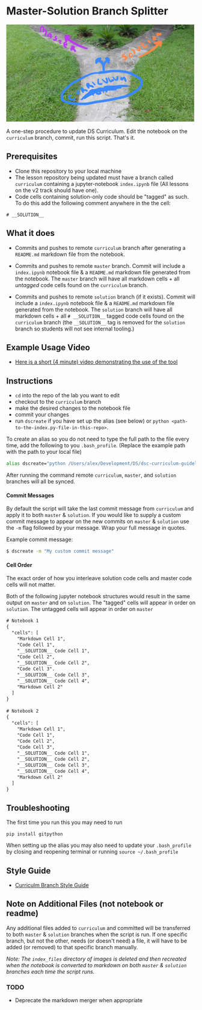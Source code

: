 # Master-Solution Branch Splitter

![Garden of Forking Paths](Garden-of-Forking-Paths.jpg)

A one-step procedure to update DS Curriculum. Edit the notebook on the `curriculum` branch, commit, run this script. That's it.

## Prerequisites
* Clone this repository to your local machine
* The lesson repository being updated must have a branch called `curriculum` containing a jupyter-notebook `index.ipynb` file (All lessons on the v2 track should have one).
* Code cells containing solution-only code should be "tagged" as such. To do this add the following comment anywhere in the the cell:
```
# __SOLUTION__
```

## What it does
* Commits and pushes to remote `curriculum` branch after generating a `README.md` markdown file from the notebook.

* Commits and pushes to remote `master` branch. Commit will include a `index.ipynb` notebook file & a `README.md` markdown file generated from the notebook. The `master` branch will have all markdown cells + all _untagged_ code cells found on the `curriculum` branch.

* Commits and pushes to remote `solution` branch (if it exists). Commit will include a `index.ipynb` notebook file & a `README.md` markdown file generated from the notebook. The `solution` branch will have all markdown cells + all `# __SOLUTION__` tagged code cells found on the `curriculum` branch (the `__SOLUTION__` tag is removed for the `solution` branch so students will not see internal tooling.)

## Example Usage Video
* [Here is a short (4 minute) video demonstrating the use of the tool](https://www.youtube.com/watch?v=p95VAaC0Gbg&feature=youtu.be)

## Instructions
* `cd` into the repo of the lab you want to edit
* checkout to the `curriculum` branch
* make the desired changes to the notebook file
* commit your changes
* run `dscreate` if you have set up the alias (see below) or `python <path-to-the-index.py-file-in-this-repo>`.

To create an alias so you do not need to type the full path to the file every time,
add the following to you `.bash_profile`. (Replace the example path with the path to your local file)

```bash
alias dscreate="python /Users/alex/Development/DS/dsc-curriculum-guidelines/master-solution-branch-splitter/index.py"
```

After running the command remote `curriculum`, `master`, and `solution` branches will all be synced.

#### Commit Messages
By default the script will take the last commit message from `curriculum` and apply it to both `master` & `solution`. If you would like to supply a custom commit message to appear on the new commits on `master` & `solution` use the `-m` flag followed by your message. Wrap your full message in quotes.

Example commit message:
```bash
$ dscreate -m "My custom commit message"
```

#### Cell Order
The exact order of how you interleave solution code cells and master code cells will not matter.

Both of the following jupyter notebook structures would result in the same output on `master` and on `solution`.
The "tagged" cells will appear in order on `solution`. The untagged cells will appear in order on `master`

```
# Notebook 1
{
  "cells": [
    "Markdown Cell 1",
    "Code Cell 1",
    "__SOLUTION__ Code Cell 1",
    "Code Cell 2",
    "__SOLUTION__ Code Cell 2",
    "Code Cell 3".
    "__SOLUTION__ Code Cell 3",
    "__SOLUTION__ Code Cell 4",
    "Markdown Cell 2"
  ]
}

# Notebook 2
{
  "cells": [
    "Markdown Cell 1",
    "Code Cell 1",
    "Code Cell 2",
    "Code Cell 3",
    "__SOLUTION__ Code Cell 1",
    "__SOLUTION__ Code Cell 2",
    "__SOLUTION__ Code Cell 3",
    "__SOLUTION__ Code Cell 4",
    "Markdown Cell 2"
  ]
}

```

## Troubleshooting
The first time you run this you may need to run
```
pip install gitpython
```

When setting up the alias you may also need to update your `.bash_profile` by closing and reopening terminal or running `source ~/.bash_profile`

## Style Guide
* [Curriculm Branch Style Guide](https://docs.google.com/document/d/1YpJN9S1kzoObMyIE02OszgHdlqhRP6ktgW5S74UzbNk/edit)

## Note on Additional Files (not notebook or readme)
Any additional files added to `curriculum` and committed will be transferred to both `master` & `solution` branches when the script is run.  If one specific branch, but not the other, needs (or doesn't need) a file, it will have to be added (or removed) to that specific branch manually. 

_Note: The `index_files` directory of images is deleted and then recreated when the notebook is converted to markdown on both `master` & `solution` branches each time the script runs._

### TODO
* Deprecate the markdown merger when appropriate
